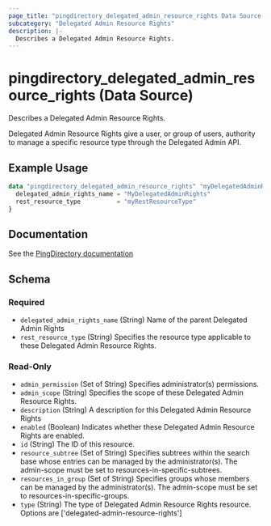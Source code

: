 ```yaml
---
page_title: "pingdirectory_delegated_admin_resource_rights Data Source - terraform-provider-pingdirectory"
subcategory: "Delegated Admin Resource Rights"
description: |-
  Describes a Delegated Admin Resource Rights.
---
```


# pingdirectory_delegated_admin_resource_rights (Data Source)

Describes a Delegated Admin Resource Rights.

Delegated Admin Resource Rights give a user, or group of users, authority to manage a specific resource type through the Delegated Admin API.

## Example Usage

```terraform
data "pingdirectory_delegated_admin_resource_rights" "myDelegatedAdminResourceRights" {
  delegated_admin_rights_name = "MyDelegatedAdminRights"
  rest_resource_type          = "myRestResourceType"
}
```

## Documentation
See the [PingDirectory documentation](https://docs.pingidentity.com/r/en-us/pingdirectory-93/pd_da_config_delegated_admin)

<!-- schema generated by tfplugindocs -->
## Schema

### Required

- `delegated_admin_rights_name` (String) Name of the parent Delegated Admin Rights
- `rest_resource_type` (String) Specifies the resource type applicable to these Delegated Admin Resource Rights.

### Read-Only

- `admin_permission` (Set of String) Specifies administrator(s) permissions.
- `admin_scope` (String) Specifies the scope of these Delegated Admin Resource Rights.
- `description` (String) A description for this Delegated Admin Resource Rights
- `enabled` (Boolean) Indicates whether these Delegated Admin Resource Rights are enabled.
- `id` (String) The ID of this resource.
- `resource_subtree` (Set of String) Specifies subtrees within the search base whose entries can be managed by the administrator(s). The admin-scope must be set to resources-in-specific-subtrees.
- `resources_in_group` (Set of String) Specifies groups whose members can be managed by the administrator(s). The admin-scope must be set to resources-in-specific-groups.
- `type` (String) The type of Delegated Admin Resource Rights resource. Options are ['delegated-admin-resource-rights']


